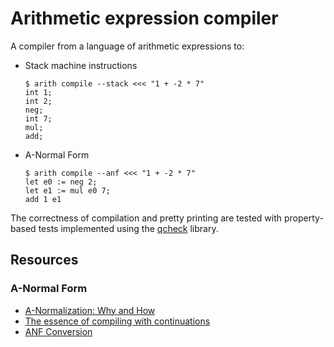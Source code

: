 # Arithmetic expression compiler

A compiler from a language of arithmetic expressions to:

- Stack machine instructions

  ```command
  $ arith compile --stack <<< "1 + -2 * 7"
  int 1;
  int 2;
  neg;
  int 7;
  mul;
  add;
  ```

- A-Normal Form

  ```command
  $ arith compile --anf <<< "1 + -2 * 7"
  let e0 := neg 2;
  let e1 := mul e0 7;
  add 1 e1
  ```

The correctness of compilation and pretty printing are tested with property-based
tests implemented using the [qcheck] library.

[qcheck]: https://github.com/c-cube/qcheck

## Resources

### A-Normal Form

- [A-Normalization: Why and How](https://matt.might.net/articles/a-normalization/)
- [The essence of compiling with continuations](https://doi.org/10.1145/173262.155113)
- [ANF Conversion](https://compiler.club/anf-conversion/)
